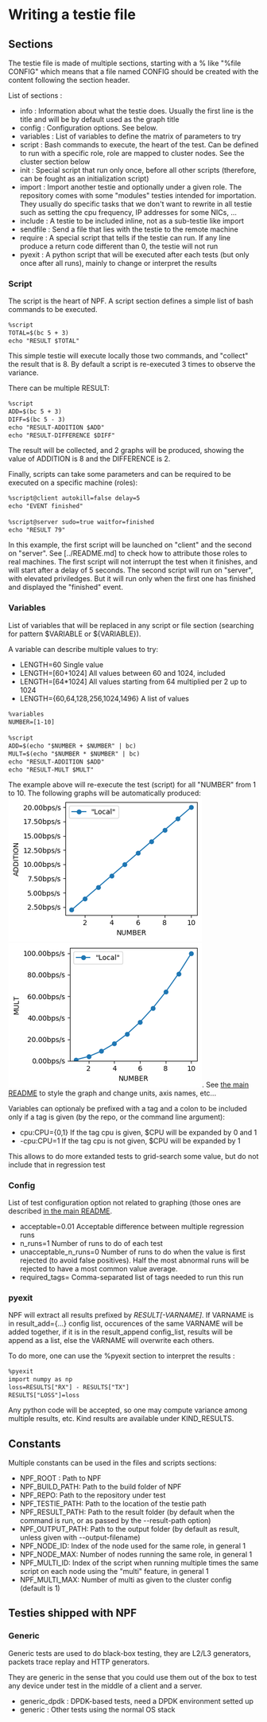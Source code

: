 # Writing a testie file

## Sections

The testie file is made of multiple sections, starting with a % like
 "%file CONFIG" which means that a file named CONFIG should be
  created with the content following the section header.

List of sections :
 * info : Information about what the testie does. Usually the first line is the title and will be by default used as the graph title
 * config : Configuration options. See below.
 * variables : List of variables to define the matrix of parameters to try
 * script : Bash commands to execute, the heart of the test. Can be defined to run with a specific role, role are mapped to cluster nodes. See the cluster section below
 * init : Special script that run only once, before all other scripts (therefore, can be fought as an initialization script)
 * import : Import another testie and optionally under a given role. The repository comes with some "modules" testies intended for importation. They usually do specific tasks that we don't want to rewrite in all testie such as setting the cpu frequency, IP addresses for some NICs, ...
 * include : A testie to be included inline, not as a sub-testie like import
 * sendfile : Send a file that lies with the testie to the remote machine
 * require : A special script that tells if the testie can run. If any line produce a return code different than 0, the testie will not run
 * pyexit : A python script that will be executed after each tests (but only once after all runs), mainly to change or interpret the results
 
### Script
The script is the heart of NPF. A script section defines a simple list of bash commands to be executed.
```
%script
TOTAL=$(bc 5 + 3)
echo "RESULT $TOTAL"
```
This simple testie will execute locally those two commands, and "collect" the result that is 8. By default a script is re-executed 3 times to observe the variance.

There can be multiple RESULT:

```
%script
ADD=$(bc 5 + 3)
DIFF=$(bc 5 - 3)
echo "RESULT-ADDITION $ADD"
echo "RESULT-DIFFERENCE $DIFF"
```
The result will be collected, and 2 graphs will be produced, showing the value of ADDITION is 8 and the DIFFERENCE is 2.

Finally, scripts can take some parameters and can be required to be executed on a specific machine (roles):
```
%script@client autokill=false delay=5
echo "EVENT finished"

%script@server sudo=true waitfor=finished
echo "RESULT 79"
```
In this example, the first script will be launched on "client" and the second on "server". See [../README.md] to check how to attribute those roles to real machines. The first script will not interrupt the test when it finishes, and will start after a delay of 5 seconds.
The second script will run on "server", with elevated priviledges. But it will run only when the first one has finished and displayed the "finished" event.

### Variables
List of variables that will be replaced in any script or file section (searching for pattern $VARIABLE or ${VARIABLE}).

A variable can describe multiple values to try:
 - LENGTH=60 Single value
 - LENGTH=[60+1024] All values between 60 and 1024, included
 - LENGTH=\[64\*1024\] All values starting from 64 multiplied per 2 up to 1024
 - LENGTH={60,64,128,256,1024,1496} A list of values

```
%variables
NUMBER=[1-10]

%script
ADD=$(echo "$NUMBER + $NUMBER" | bc)
MULT=$(echo "$NUMBER * $NUMBER" | bc)
echo "RESULT-ADDITION $ADD"
echo "RESULT-MULT $MULT"
```
The example above will re-execute the test (script) for all "NUMBER" from 1 to 10. The following graphs will be automatically produced:
![sample picture](examples/tests-readme-ADDITION.png "Result for ADDITION")![sample picture](examples/tests-readme-MULT.png "Result for MULT"). See [the main README](../README.md#graphing-options) to style the graph and change units, axis names, etc...


Variables can optionaly be prefixed with a tag and a colon to be included only
if a tag is given (by the repo, or the command line argument):
 - cpu:CPU={0,1} If the tag cpu is given, $CPU will be expanded by 0 and 1
 - -cpu:CPU=1    If the tag cpu is not given, $CPU will be expanded by 1

This allows to do more extanded tests to grid-search some value, but do not include that in regression test


### Config
List of test configuration option not related to graphing (those ones are described [in the main README](../README.md#graphing-options).
 - acceptable=0.01         Acceptable difference between multiple regression runs
 - n\_runs=1               Number of runs to do of each test
 - unacceptable\_n\_runs=0 Number of runs to do when the value is first rejected (to avoid false positives). Half the most abnormal runs will be rejected to have a most common value average.
 - required\_tags=         Comma-separated list of tags needed to run this run

### pyexit
NPF will extract all results prefixed by *RESULT[-VARNAME]*. If VARNAME is in result_add={...} config list, occurences of the same VARNAME will be added together, if it is in the result_append config_list, results will be append as a list, else the VARNAME will overwrite each others.

To do more, one can use the %pyexit section to interpret the results :
```
%pyexit
import numpy as np
loss=RESULTS["RX"] - RESULTS["TX"]
RESULTS["LOSS"]=loss
```
Any python code will be accepted, so one may compute variance among multiple results, etc. Kind results are available under KIND_RESULTS.

## Constants

Multiple constants can be used in the files and scripts sections:
 - NPF_ROOT : Path to NPF
 - NPF_BUILD_PATH: Path to the build folder of NPF
 - NPF_REPO: Path to the repository under test
 - NPF_TESTIE_PATH: Path to the location of the testie path
 - NPF_RESULT_PATH: Path to the result folder (by default when the command is run, or as passed by the --result-path option)
 - NPF_OUTPUT_PATH: Path to the output folder (by default as result, unless given with --output-filename)
 - NPF_NODE_ID: Index of the node used for the same role, in general 1
 - NPF_NODE_MAX: Number of nodes running the same role, in general 1
 - NPF_MULTI_ID: Index of the script when running multiple times the same script on each node using the "multi" feature, in general 1
 - NPF_MULTI_MAX: Number of multi as given to the cluster config (default is 1)

## Testies shipped with NPF

### Generic ###
Generic tests are used to do black-box testing, they are L2/L3 generators,
packets trace replay and HTTP generators.

They are generic in the sense that you could use them out of the box to test
any device under test in the middle of a client and a server.

 * generic_dpdk : DPDK-based tests, need a DPDK environment setted up
 * generic : Other tests using the normal OS stack
